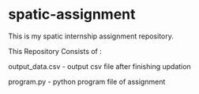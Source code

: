 # spatic-assignment
This is my spatic internship assignment repository.

This Repository Consists of :

output_data.csv - output csv file after finishing updation

program.py - python program file of assignment
